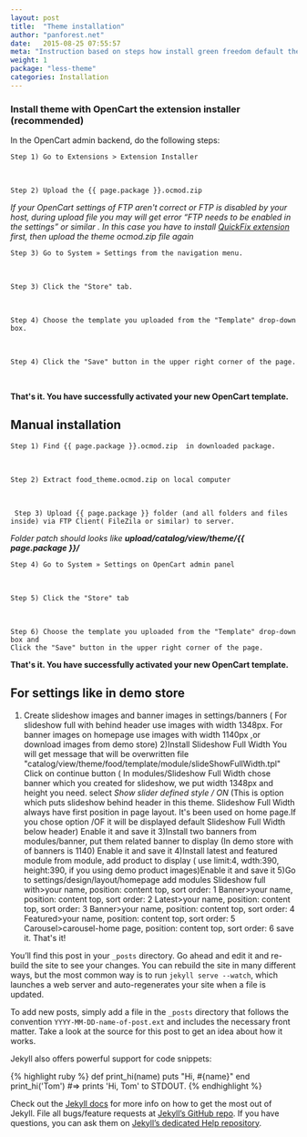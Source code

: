 ```yaml
---
layout: post
title:  "Theme installation"
author: "panforest.net"
date:   2015-08-25 07:55:57
meta: "Instruction based on steps how install green freedom default theme trough OpenCart extensions installer and(or) manual installation"
weight: 1
package: "less-theme"
categories: Installation
---
```


### Install theme with OpenCart the extension installer  <br>(recommended)


In the OpenCart admin backend, do the following steps:

    Step 1) Go to Extensions > Extension Installer
   
<br>

    Step 2) Upload the {{ page.package }}.ocmod.zip

*If your OpenCart settings of FTP aren't correct or FTP is disabled by your host, during upload file you may will get error “FTP needs to be enabled in the settings” or similar
. In this case you have to install
[QuickFix extension ](http://www.opencart.com/index.php?route=extension/extension/info&extension_id=18892)
 first, then upload the theme ocmod.zip file again*  

    Step 3) Go to System » Settings from the navigation menu.
    
<br>
    
    Step 3) Click the "Store" tab.
    
<br>

    Step 4) Choose the template you uploaded from the "Template" drop-down box.
    
<br>

    Step 4) Click the "Save" button in the upper right corner of the page.

<br>

**That's it. You have successfully activated your new OpenCart template.**


## Manual installation 

    Step 1) Find {{ page.package }}.ocmod.zip  in downloaded package.
      
<br>
    
    Step 2) Extract food_theme.ocmod.zip on local computer
    
<br>
     
     
     Step 3) Upload {{ page.package }} folder (and all folders and files inside) via FTP Client( FileZila or similar) to server. 
     
*Folder patch should looks like **upload/catalog/view/theme/{{ page.package }}/***

    Step 4) Go to System » Settings on OpenCart admin panel 
    
<br>
    
    Step 5) Click the "Store" tab
    
<br>

    Step 6) Choose the template you uploaded from the "Template" drop-down box and 
    Click the "Save" button in the upper right corner of the page.

**That's it. You have successfully activated your new OpenCart template.**

## For settings like in demo store

1) Create slideshow images and banner images in settings/banners
    ( For slideshow full with behind header use images with width 1348px.
    For banner images on homepage use images with width 1140px ,or download images from demo store)
2)Install Slideshow Full Width
    You will get message that will be overwritten file "catalog/view/theme/food/template/module/slideShowFullWidth.tpl"
    	Click on continue button
    ( In modules/Slideshow Full Width chose banner which you created for slideshow,
     we put width 1348px and height you need.
    select *Show slider defined style / ON*
    (This is option which puts slideshow behind header in this theme. Slideshow Full Width always have first position in page layout.
    It's been used on home page.If you chose option /OF it will be displayed default Slideshow Full Width below header)
    Enable it and save it
3)Install two banners from modules/banner, put them related banner to display
    (In demo store with of banners is 1140) Enable it and save it
4)Install latest and featured module from module, add product to display
  ( use limit:4, wdth:390, height:390, if you using demo product images)Enable it and save it
5)Go to settings/design/layout/homepage
    add modules
    Slideshow full with>your name, position: content top, sort order: 1
    Banner>your name, position: content top, sort order: 2
    Latest>your name, position: content top, sort order: 3
    Banner>your name, position: content top, sort order: 4
    Featured>your name, position: content top, sort order: 5
    Carousel>carousel-home page, position: content top, sort order: 6
    save it.
    That's it!








You’ll find this post in your `_posts` directory. Go ahead and edit it and re-build the site to see your changes. You can rebuild the site in many different ways, but the most common way is to run `jekyll serve --watch`, which launches a web server and auto-regenerates your site when a file is updated.

To add new posts, simply add a file in the `_posts` directory that follows the convention `YYYY-MM-DD-name-of-post.ext` and includes the necessary front matter. Take a look at the source for this post to get an idea about how it works.

Jekyll also offers powerful support for code snippets:

{% highlight ruby %}
def print_hi(name)
  puts "Hi, #{name}"
end
print_hi('Tom')
#=> prints 'Hi, Tom' to STDOUT.
{% endhighlight %}

Check out the [Jekyll docs][jekyll] for more info on how to get the most out of Jekyll. File all bugs/feature requests at [Jekyll’s GitHub repo][jekyll-gh]. If you have questions, you can ask them on [Jekyll’s dedicated Help repository][jekyll-help].

[jekyll]:      http://jekyllrb.com
[jekyll-gh]:   https://github.com/jekyll/jekyll
[jekyll-help]: https://github.com/jekyll/jekyll-help
